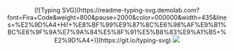 <div align="center">
  [![Typing SVG](https://readme-typing-svg.demolab.com?  font=Fira+Code&weight=800&pause=2000&color=000000&width=435&lines=%E2%9D%A4+Hi!+%E8%BF%99%E9%87%8C%E6%98%AF%E9%B1%BC%E6%9F%9A%E7%9A%84%E5%8F%91%E5%B8%83%E9%A1%B5+%E2%9D%A4+)](https://git.io/typing-svg)
  <img src="https://v2.jinrishici.com/one.svg?font-size=16&spacing=2&color=Black">
</div>
